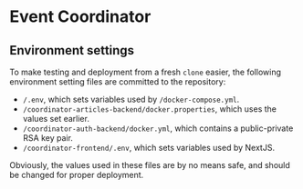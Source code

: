 # Event Coordinator

## Environment settings

To make testing and deployment from a fresh `clone` easier, the following environment setting files
are committed to the repository:

* `/.env`, which sets variables used by `/docker-compose.yml`.
* `/coordinator-articles-backend/docker.properties`, which uses the values set earlier.
* `/coordinator-auth-backend/docker.yml`, which contains a public-private RSA key pair.
* `/coordinator-frontend/.env`, which sets variables used by NextJS.

Obviously, the values used in these files are by no means safe, and should be changed for proper deployment.

